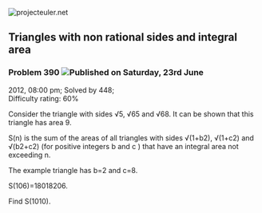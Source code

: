 ![projecteuler.net](images/print_page_logo.png)

## Triangles with non rational sides and integral area

### Problem 390 ![](images/icon_info.png)Published on Saturday, 23rd June
2012, 08:00 pm; Solved by 448;  
Difficulty rating: 60%

Consider the triangle with sides √5, √65 and √68. It can be shown that this
triangle has area 9.

S(n) is the sum of the areas of all triangles with sides √(1+b2), √(1+c2) and
√(b2+c2) (for positive integers b and c ) that have an integral area not
exceeding n.

The example triangle has b=2 and c=8.

S(106)=18018206.

Find S(1010).

  
  

